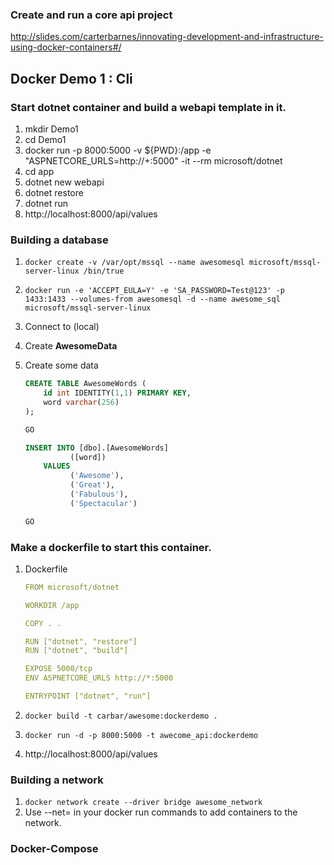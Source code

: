 ### Create and run a core api project

http://slides.com/carterbarnes/innovating-development-and-infrastructure-using-docker-containers#/

## Docker Demo 1 : Cli

### Start dotnet container and build a webapi template in it.
1. mkdir Demo1
1. cd Demo1
1. docker run -p 8000:5000 -v ${PWD}:/app -e "ASPNETCORE_URLS=http://+:5000" -it --rm microsoft/dotnet
1. cd app
1. dotnet new webapi
1. dotnet restore
1. dotnet run
1. http://localhost:8000/api/values

### Building a database
1. `docker create -v /var/opt/mssql --name awesomesql microsoft/mssql-server-linux /bin/true`
1. `docker run -e 'ACCEPT_EULA=Y' -e 'SA_PASSWORD=Test@123' -p 1433:1433 --volumes-from awesomesql -d --name awesome_sql microsoft/mssql-server-linux`
1. Connect to (local)
1. Create **AwesomeData**
1. Create some data

    ```sql
    CREATE TABLE AwesomeWords (
        id int IDENTITY(1,1) PRIMARY KEY,
        word varchar(256)
    );

    GO

    INSERT INTO [dbo].[AwesomeWords]
              ([word])
        VALUES
              ('Awesome'),
              ('Great'),
              ('Fabulous'),
              ('Spectacular')

    GO
    ```

### Make a dockerfile to start this container.
1. Dockerfile

    ```yml
    FROM microsoft/dotnet

    WORKDIR /app

    COPY . .

    RUN ["dotnet", "restore"]
    RUN ["dotnet", "build"]

    EXPOSE 5000/tcp
    ENV ASPNETCORE_URLS http://*:5000

    ENTRYPOINT ["dotnet", "run"]
    ```

1. `docker build -t carbar/awesome:dockerdemo .`
1. `docker run -d -p 8000:5000 -t awecome_api:dockerdemo`
1. http://localhost:8000/api/values

### Building a network
1. `docker network create --driver bridge awesome_network`
1. Use --net=<name of network> in your docker run commands to add containers to the network.

### Docker-Compose

```yml

```
